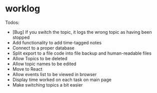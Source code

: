 # worklog

Todos:
- [Bug] If you switch the topic, it logs the wrong topic as having been stopped
- Add functionality to add time-tagged notes
- Connect to a proper database
- Split export to a file code into file backup and human-readable files
- Allow Topics to be deleted
- Allow topic names to be edited
- Move to React
- Allow events list to be viewed in browser
- Display time worked on each task on main page
- Make switching topics a bit easier
